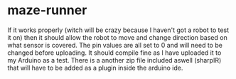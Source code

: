 # maze-runner
If it works properly (witch will be crazy because I haven't got a robot to test it on) then it should allow the robot to move and change direction based on what sensor is covered. The pin values are all set to 0 and will need to be changed before uploading. It should compile fine as I have uploaded it to my Arduino as a test. There is a another zip file included aswell (sharpIR) that will have to be added as a plugin inside the arduino ide.
